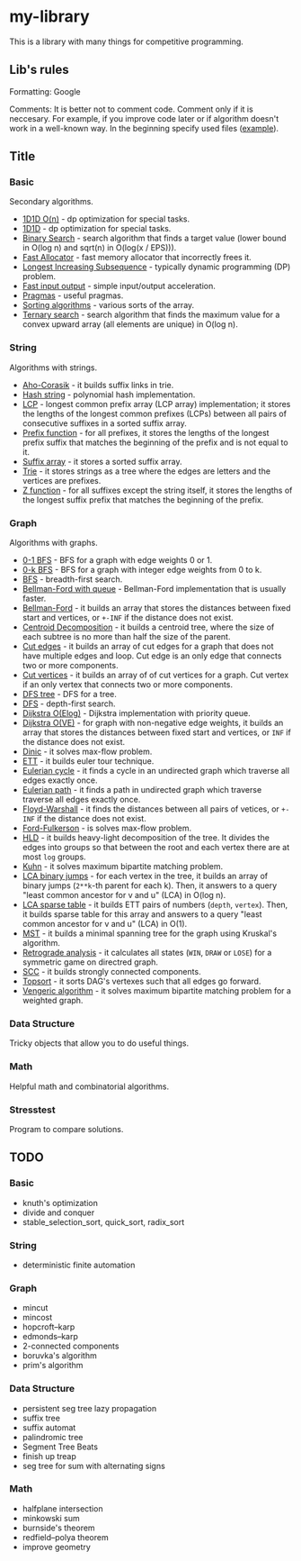 # my-library
This is a library with many things for competitive programming.

## Lib's rules

Formatting: Google

Comments: It is better not to comment code. Comment only if it is neccesary. For example, if you improve code later or if algorithm doesn't work in a well-known way. In the beginning specify used files ([example](/my-library/Data%20Structure/Persistent%20Array.cpp)). 

## Title

### Basic
Secondary algorithms.
* [1D1D O(n)](/my-library/Basic/1D1D%20O(n).cpp) - dp optimization for special tasks.
* [1D1D](/my-library/Basic/1D1D.cpp) - dp optimization for special tasks.
* [Binary Search](/my-library/Basic/Binary%20search.cpp) - search algorithm that finds a target value (lower bound in O(log n) and sqrt(n) in O(log(x / EPS))).
* [Fast Allocator](/my-library/Basic/Fast%20Allocator.cpp) - fast memory allocator that incorrectly frees it.
* [Longest Increasing Subsequence](my-library/Basic/Longest%20Increasing%20Subsequence.cpp) - typically dynamic programming (DP) problem.
* [Fast input output](my-library/Basic/Fast%20input%20output.cpp) - simple input/output acceleration.
* [Pragmas](my-library/Basic/Pragmas.cpp) - useful pragmas.
* [Sorting algorithms](my-library/Basic/Sorting%20algorithms.cpp) - various sorts of the array.
* [Ternary search](my-library/Basic/Ternary%20search.cpp) - search algorithm that finds the maximum value for a convex upward array (all elements are unique) in O(log n).

### String
Algorithms with strings.
* [Aho-Corasik](/my-library/String/Aho-Corasik.cpp) - it builds suffix links in trie.
* [Hash string](/my-library/String/Hash%20string.cpp) - polynomial hash implementation.
* [LCP](/my-library/String/LCP.cpp) - longest common prefix array (LCP array) implementation; it stores the lengths of the longest common prefixes (LCPs) between all pairs of consecutive suffixes in a sorted suffix array.
* [Prefix function](/my-library/String/Prefix%20function.cpp) - for all prefixes, it stores the lengths of the longest prefix suffix that matches the beginning of the prefix and is not equal to it.
* [Suffix array](/my-library/String/Suffix%20array.cpp) - it stores a sorted suffix array.
* [Trie](/my-library/String/Trie.cpp) - it stores strings as a tree where the edges are letters and the vertices are prefixes.
* [Z function](/my-library/String/Z%20function.cpp) - for all suffixes except the string itself, it stores the lengths of the longest suffix prefix that matches the beginning of the prefix.

### Graph
Algorithms with graphs.
* [0-1 BFS](/my-library/Graph/0-1%20BFS.cpp) - BFS for a graph with edge weights 0 or 1.
* [0-k BFS](/my-library/Graph/0-k%20BFS.cpp) - BFS for a graph with integer edge weights from 0 to k.
* [BFS](/my-library/Graph/BFS.cpp) - breadth-first search.
* [Bellman-Ford with queue](/my-library/Graph/Bellman-Ford%20with%20queue.cpp) - Bellman-Ford implementation that is usually faster.
* [Bellman-Ford](/my-library/Graph/Bellman-Ford.cpp) - it builds an array that stores the distances between fixed start and vertices, or `+-INF` if the distance does not exist.
* [Centroid Decomposition](/my-library/Graph/Centroid%20Decomposition.cpp) - it builds a centroid tree, where the size of each subtree is no more than half the size of the parent.
* [Cut edges](/my-library/Graph/Cut%20edges.cpp) - it builds an array of cut edges for a graph that does not have multiple edges and loop. Cut edge is an only edge that connects two or more components.
* [Cut vertices](/my-library/Graph/Cut%20vertices.cpp) - it builds an array of of cut vertices for a graph. Cut vertex if an only vertex that connects two or more components.
* [DFS tree](/my-library/Graph/DFS%20tree.cpp) - DFS for a tree.
* [DFS](/my-library/Graph/DFS.cpp) - depth-first search.
* [Dijkstra O(Elog)](/my-library/Graph/Dijkstra%20O(Elog).cpp) - Dijkstra implementation with priority queue.
* [Dijkstra O(VE)](/my-library/Graph/Dijkstra%20O(VE).cpp) - for graph with non-negative edge weights, it builds an array that stores the distances between fixed start and vertices, or `INF` if the distance does not exist.
* [Dinic](/my-library/Graph/Dinic.cpp) - it solves max-flow problem.
* [ETT](/my-library/Graph/ETT.cpp) - it builds euler tour technique.
* [Eulerian cycle](/my-library/Graph/Eulerian%20cycle.cpp) - it finds a cycle in an undirected graph which traverse all edges exactly once.
* [Eulerian path](/my-library/Graph/Eulerian%20path.cpp) - it finds a path in undirected graph which traverse traverse all edges exactly once.
* [Floyd-Warshall](/my-library/Graph/Floyd-Warshall.cpp) - it finds the distances between all pairs of vetices, or `+-INF` if the distance does not exist.
* [Ford-Fulkerson](/my-library/Graph/Ford-Fulkerson.cpp) - is solves max-flow problem.
* [HLD](/my-library/Graph/HLD.cpp) - it builds heavy-light decomposition of the tree. It divides the edges into groups so that between the root and each vertex there are at most `log` groups.
* [Kuhn](/my-library/Graph/Kuhn.cpp) - it solves maximum bipartite matching problem.
* [LCA binary jumps](/my-library/Graph/LCA%20binary%20jumps.cpp) - for each vertex in the tree, it builds an array of binary jumps (`2**k`-th parent for each k). Then, it answers to a query "least common ancestor for v and u" (LCA) in O(log n).
* [LCA sparse table](/my-library/Graph/LCA%20sparse%20table.cpp) - it builds ETT pairs of numbers (`depth`, `vertex`). Then, it builds sparse table for this array and answers to a query "least common ancestor for v and u" (LCA) in O(1).
* [MST](/my-library/Graph/MST.cpp) - it builds a minimal spanning tree for the graph using Kruskal's algorithm.
* [Retrograde analysis](/my-library/Graph/Retrograde%20analysis.cpp) - it calculates all states (`WIN`, `DRAW` or `LOSE`) for a symmetric game on directred graph.
* [SCC](/my-library/Graph/SCC.cpp) - it builds strongly connected components.
* [Topsort](/my-library/Graph/Topsort.cpp) - it sorts DAG's vertexes such that all edges go forward.
* [Vengeric algorithm](/my-library/Graph/Vengeric%20algorithm.cpp) - it solves maximum bipartite matching problem for a weighted graph.

### Data Structure
Tricky objects that allow you to do useful things.

### Math
Helpful math and combinatorial algorithms.

### Stresstest
Program to compare solutions.

## TODO

### Basic
* knuth's optimization
* divide and conquer
* stable_selection_sort, quick_sort, radix_sort

### String
* deterministic finite automation

### Graph
* mincut
* mincost
* hopcroft–karp
* edmonds–karp
* 2-connected components
* boruvka's algorithm
* prim's algorithm

### Data Structure
* persistent seg tree lazy propagation
* suffix tree
* suffix automat
* palindromic tree
* Segment Tree Beats
* finish up treap
* seg tree for sum with alternating signs

### Math
* halfplane intersection
* minkowski sum
* burnside's theorem
* redfield–polya theorem
* improve geometry
